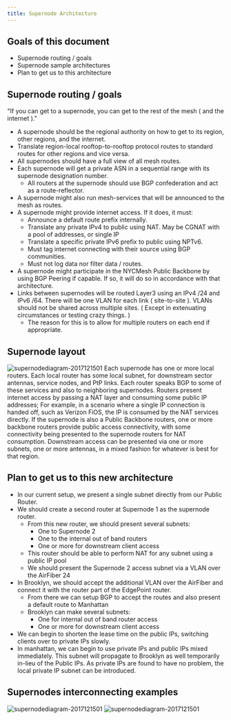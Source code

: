 ```yaml
---
title: Supernode Architecture
---
```


## Goals of this document
* Supernode routing / goals
* Supernode sample architectures
* Plan to get us to this architecture

## Supernode routing / goals
"If you can get to a supernode, you can get to the rest of the mesh ( and the internet )."
* A supernode should be the regional authority on how to get to its region, other regions, and the internet.
* Translate region-local rooftop-to-rooftop protocol routes to standard routes for other regions and vice versa.
* All supernodes should have a full view of all mesh routes.
* Each supernode will get a private ASN in a sequential range with its supernode designation number.
  * All routers at the supernode should use BGP confederation and act as a route-reflector.
* A supernode might also run mesh-services that will be announced to the mesh as routes.
* A supernode might provide internet access. If it does, it must:
  * Announce a default route prefix internally.
  * Translate any private IPv4 to public using NAT. May be CGNAT with a pool of addresses, or single IP
  * Translate a specific private IPv6 prefix to public using NPTv6.
  * Must tag internet connecting with their source using BGP communities.
  * Must not log data nor filter data / routes.
* A supernode might participate in the NYCMesh Public Backbone by using BGP Peering if capable. If so, it will do so in accordance with that architecture.
* Links between supernodes will be routed Layer3 using an IPv4 /24 and IPv6 /64. There will be one VLAN for each link ( site-to-site ). VLANs should not be shared across multiple sites. ( Except in extenuating circumstances or testing crazy things. )
  * The reason for this is to allow for multiple routers on each end if appropriate.

## Supernode layout
![supernodediagram-2017121501](/img/supernodediagram-2017121501.png)
Each supernode has one or more local routers. Each local router has some local subnet, for downstream sector antennas, service nodes, and PtP links. Each router speaks BGP to some of these services and also to neighboring supernodes.
Routers present internet access by passing a NAT layer and consuming some public IP addresses; For example, in a scenario where a single IP connection is handed off, such as Verizon FiOS, the IP is consumed by the NAT services directly.
If the supernode is also a Public Backbone routers, one or more backbone routers provide public access connectivity, with some connectivity being presented to the supernode routers for NAT consumption.
Downstream access can be presented via one or more subnets, one or more antennas, in a mixed fashion for whatever is best for that region.

## Plan to get us to this new architecture
* In our current setup, we present a single subnet directly from our Public Router.
* We should create a second router at Supernode 1 as the supernode router.
  * From this new router, we should present several subnets:
    * One to Supernode 2
    * One to the internal out of band routers
    * One or more for downstream client access
  * This router should be able to perform NAT for any subnet using a public IP pool
  * We should present the Supernode 2 access subnet via a VLAN over the AirFiber 24
* In Brooklyn, we should accept the additional VLAN over the AirFiber and connect it with the router part of the EdgePoint router.
  * From there we can setup BGP to accept the routes and also present a default route to Manhattan
  * Brooklyn can make several subnets:
    * One for internal out of band router access
    * One or more for downstream client access
* We can begin to shorten the lease time on the public IPs, switching clients over to private IPs slowly.
* In manhattan, we can begin to use private IPs and public IPs mixed immediately. This subnet will propagate to Brooklyn as well temporarily in-lieu of the Public IPs. As private IPs are found to have no problem, the local private IP subnet can be introduced.


## Supernodes interconnecting examples

![supernodediagram-2017121501](/img/nycmesh-intersn-20180103a.png)
![supernodediagram-2017121501](/img/nycmesh-intersn-20180103b.png)
